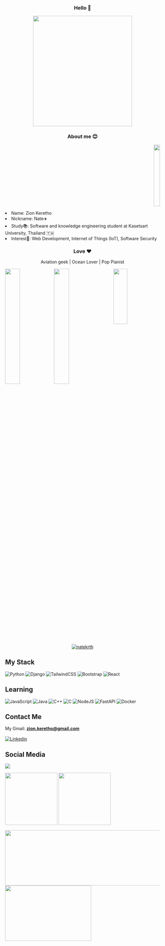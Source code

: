 <h3 align="center">Hello 👋 </h3> 


<!--  <p align="center"> <p align="left">
    <img src="https://i.pinimg.com/564x/50/8a/b6/508ab6e1b12db69672d9bf2b1f795094.jpg" height=200 width=50% />
  </p>
  <p align="right">
    <img src="https://i.pinimg.com/originals/4a/70/5e/4a705e028bb9f5d50995e68c791fb10a.gif" height=200 width=50% />
  </p>
</p> -->

<p align="center">
  <img src="https://i.pinimg.com/originals/4a/70/5e/4a705e028bb9f5d50995e68c791fb10a.gif" height=360 width=80% />
</p>


<h3 align="center">About me 😊</h3> 

<p align="right">
  <img src="https://i.pinimg.com/originals/e2/f0/b9/e2f0b9d5c44a0d5844935d429ef1445e.gif" height=200 width=20% />
</p>
<p align="left">
  <li>Name: Zion Keretho</li>
  <li>Nickname: Nate✈️</li>
  <li>Study📚: Software and knowledge engineering student at Kasetsart University, Thailand 🇹🇭</li>
  <li>Interest🤩: Web Development, Internet of Things (IoT), Software Security
</p>

<h3 align="center">Love ❤️</h3> 

<p align="center">Aviation geek | Ocean Lover | Pop Pianist</p>
<img src="https://i.pinimg.com/564x/6e/bc/e1/6ebce160088c34303dcbed03043ba0ff.jpg" width=31% align="left"/>
<img src="https://i.pinimg.com/originals/e4/15/c4/e415c48c6387706cc02f92b09501cab5.gif" width=31% align="center"/>
<img src="https://i.pinimg.com/originals/d7/36/1a/d7361a0960ad3d4b911e63ca54ade972.gif" width=30% height=180 align="right"/>


<!--    <p align="left"> Ocean Lover -->
<!-- </p> -->

<p align="center"> 
  <a href="https://github.com/ryo-ma/github-profile-trophy"><img src="https://github-profile-trophy.vercel.app/?username=natekrth" alt="natekrth"/></a>
</p>

<!-- ![](https://komarev.com/ghpvc/?username=natekrth&color=orange) -->
<!--
**natekrth/natekrth** is a ✨ _special_ ✨ repository because its `README.md` (this file) appears on your GitHub profile.

Here are some ideas to get you started:

- 🔭 I’m currently working on ...
- 🌱 I’m currently learning ...
- 👯 I’m looking to collaborate on ...
- 🤔 I’m looking for help with ...
- 💬 Ask me about ...
- 📫 How to reach me: ...
- 😄 Pronouns: ...
- ⚡ Fun fact: ...
-->
## My Stack 
![Python](https://img.shields.io/badge/python-3670A0?style=for-the-badge&logo=python&logoColor=ffdd54)
![Django](https://img.shields.io/badge/django-%23092E20.svg?style=for-the-badge&logo=django&logoColor=white)
![TailwindCSS](https://img.shields.io/badge/tailwindcss-%2338B2AC.svg?style=for-the-badge&logo=tailwind-css&logoColor=white)
![Bootstrap](https://img.shields.io/badge/bootstrap-%23563D7C.svg?style=for-the-badge&logo=bootstrap&logoColor=white)
![React](https://img.shields.io/badge/react-%2320232a.svg?style=for-the-badge&logo=react&logoColor=%2361DAFB)

## Learning
![JavaScript](https://img.shields.io/badge/javascript-%23323330.svg?style=for-the-badge&logo=javascript&logoColor=%23F7DF1E)
![Java](https://img.shields.io/badge/java-%23ED8B00.svg?style=for-the-badge&logo=java&logoColor=white)
![C++](https://img.shields.io/badge/c++-%2300599C.svg?style=for-the-badge&logo=c%2B%2B&logoColor=white)
![C](https://img.shields.io/badge/c-%2300599C.svg?style=for-the-badge&logo=c&logoColor=white)
![NodeJS](https://img.shields.io/badge/node.js-6DA55F?style=for-the-badge&logo=node.js&logoColor=white)
![FastAPI](https://img.shields.io/badge/FastAPI-005571?style=for-the-badge&logo=fastapi)
![Docker](https://img.shields.io/badge/docker-%230db7ed.svg?style=for-the-badge&logo=docker&logoColor=white)

## Contact Me
My Gmail: **zion.keretho@gmail.com**
<br>
<br>
[![Linkedin](https://img.shields.io/badge/LinkedIn-0077B5?style=for-the-badge&logo=linkedin&logoColor=white)](https://www.linkedin.com/in/zion-keretho-a4331522b/)

## Social Media
<p>
  <a href="https://instagram.com/natenatekrth" target="blank"><img src="https://img.shields.io/badge/Instagram-E4405F?style=for-the-badge&logo=instagram&logoColor=white"></a>
</p>

<!-- [![Instagram](https://img.shields.io/badge/Instagram-E4405F?style=for-the-badge&logo=instagram&logoColor=white)](https://www.instagram.com/natenatekrth/) -->
<!-- <p><img align="left" src="https://github-readme-stats.vercel.app/api/top-langs?username=natekrth&theme=dracula&show_icons=true&locale=en&layout=compact" alt="natekrth" /></p> -->

<p>
  <img height=170px src="https://github-readme-stats.vercel.app/api?username=natekrth&theme=github_dark_dimmed"/>
  <img height=170px src="http://github-readme-streak-stats.herokuapp.com?user=natekrth&theme=dark&hide_border=true&background=22272e&ring=3382ed"/>
</p>
<p>
  <img height=180px width="550px" src="https://github-profile-summary-cards.vercel.app/api/cards/profile-details?username=natekrth&theme=github_dark&background=22272e&ring=3382ed"/>
  <img height=180px width="280px" src="https://github-readme-stats.vercel.app/api/top-langs/?username=natekrth&layout=compact&theme=github_dark_dimmed&hide_border=true"/>
</p>


<!-- <p>&nbsp;<img align="center" src="https://github-readme-stats.vercel.app/api?username=natekrth&theme=dracula&show_icons=true&locale=en" alt="natekrth" /></p> -->
<!-- 
![snake gif](https://github.com/natekrth/natekrth/blob/output/github-contribution-grid-snake.gif) -->
